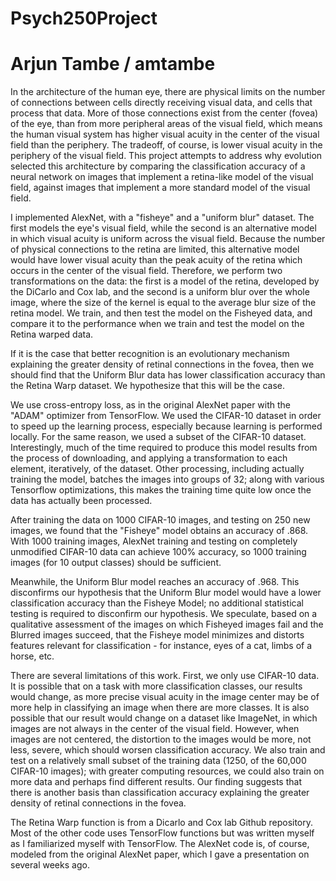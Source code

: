 # Psych250Project
# Arjun Tambe / amtambe

In the architecture of the human eye, there are physical limits on the number of connections between cells directly receiving visual data, and cells that process that data. More of those connections exist from the center (fovea) of the eye, than from more peripheral areas of the visual field, which means the human visual system has higher visual acuity in the center of the visual field than the periphery. The tradeoff, of course, is lower visual acuity in the periphery of the visual field. This project attempts to address why evolution selected this architecture by comparing the classification accuracy of a neural network on images that implement a retina-like model of the visual field, against images that implement a more standard model of the visual field. 

I implemented AlexNet, with a "fisheye" and a "uniform blur" dataset. The first models the eye's visual field, while the second is an alternative model in which visual acuity is uniform across the visual field. Because the number of physical connections to the retina are limited, this alternative model would have lower visual acuity than the peak acuity of the retina which occurs in the center of the visual field. Therefore, we perform two transformations on the data: the first is a model of the retina, developed by the DiCarlo and Cox lab, and the second is a uniform blur over the whole image, where the size of the kernel is equal to the average blur size of the retina model. We train, and then test the model on the Fisheyed data, and compare it to the performance when we train and test the model on the Retina warped data. 

If it is the case that better recognition is an evolutionary mechanism explaining the greater density of retinal connections in the fovea, then we should find that the Uniform Blur data has lower classification accuracy than the Retina Warp dataset. We hypothesize that this will be the case.

We use cross-entropy loss, as in the original AlexNet paper with the "ADAM" optimizer from TensorFlow. We used the CIFAR-10 dataset in order to speed up the learning process, especially because learning is performed locally. For the same reason, we used a subset of the CIFAR-10 dataset. Interestingly, much of the time required to produce this model results from the process of downloading, and applying a transformation to each element, iteratively, of the dataset. Other processing, including actually training the model, batches the images into groups of 32; along with various Tensorflow optimizations, this makes the training time quite low once the data has actually been processed. 

After training the data on 1000 CIFAR-10 images, and testing on 250 new images, we found that the "Fisheye" model obtains an accuracy of .868. With 1000 training images, AlexNet training and testing on completely unmodified CIFAR-10 data can achieve 100% accuracy, so 1000 training images (for 10 output classes) should be sufficient. 

Meanwhile, the Uniform Blur model reaches an accuracy of .968. This disconfirms our hypothesis that the Uniform Blur model would have a lower classification accuracy than the Fisheye Model; no additional statistical testing is required to disconfirm our hypothesis. We speculate, based on a qualitative assessment of the images on which Fisheyed images fail and the Blurred images succeed, that the Fisheye model minimizes and distorts features relevant for classification - for instance, eyes of a cat, limbs of a horse, etc. 

There are several limitations of this work. First, we only use CIFAR-10 data. It is possible that on a task with more classification classes, our results would change, as more precise visual acuity in the image center may be of more help in classifying an image when there are more classes. It is also possible that our result would change on a dataset like ImageNet, in which images are not always in the center of the visual field. However, when images are not centered, the distortion to the images would be more, not less, severe, which should worsen classification accuracy. We also train and test on a relatively small subset of the training data (1250, of the 60,000 CIFAR-10 images); with greater computing resources, we could also train on more data and perhaps find different results. Our finding suggests that there is another basis than classification accuracy explaining the greater density of retinal connections in the fovea. 

The Retina Warp function is from a Dicarlo and Cox lab Github repository. Most of the other code uses TensorFlow functions but was written myself as I familiarized myself with TensorFlow. The AlexNet code is, of course, modeled from the original AlexNet paper, which I gave a presentation on several weeks ago. 
